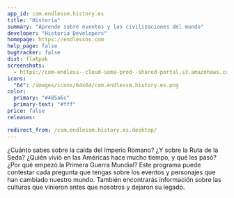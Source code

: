 ```yaml
---
app_id: com.endlessm.history.es
title: "Historia"
summary: "Aprende sobre eventos y las civilizaciones del mundo"
developer: "Historia Developers"
homepage: https://endlessos.com
help_page: false
bugtracker: false
dist: flatpak
screenshots:
  - https://com-endless--cloud-soma-prod--shared-portal.s3.amazonaws.com/apps.272.screenshots.06b099f1-3842-44d4-8436-d72b411818d3_201810231938634141.png
icons:
  "64": /images/icons/64x64/com.endlessm.history.es.png
color:
  primary: "#485a6c"
  primary-text: "#fff"
price: false
releases:

redirect_from: /com.endlessm.history.es.desktop/
---
```


<p>¿Cuánto sabes sobre la caída del Imperio Romano? ¿Y sobre la Ruta de la Seda? ¿Quién vivió en las Américas hace mucho tiempo, y qué les pasó? ¿Por qué empezó la Primera Guerra Mundial? Este programa puede contestar cada pregunta que tengas sobre los eventos y personajes que han cambiado nuestro mundo. También encontrarás información sobre las culturas que vinieron antes que nosotros y dejaron su legado.</p>